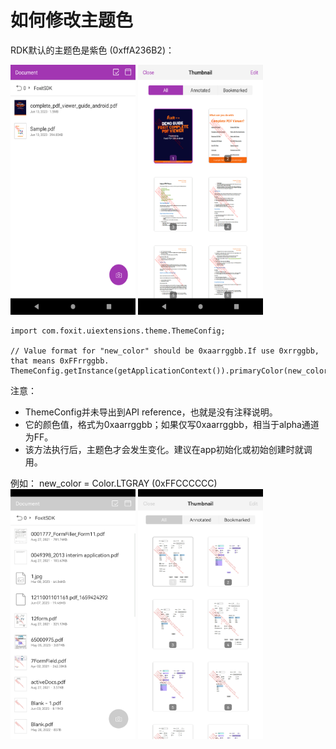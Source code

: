 # 如何修改主题色

RDK默认的主题色是紫色 (0xffA236B2)：

<img alt="Screenshot_1" height="400" src="../screenshot/Screenshot_1.png" width="200"/>
<img alt="Screenshot_2" height="400" src="../screenshot/Screenshot_2.png" width="200"/>

```code
import com.foxit.uiextensions.theme.ThemeConfig;

// Value format for "new_color" should be 0xaarrggbb.If use 0xrrggbb, that means 0xFFrrggbb.
ThemeConfig.getInstance(getApplicationContext()).primaryColor(new_color);
```

注意：
* ThemeConfig并未导出到API reference，也就是没有注释说明。
* 它的颜色值，格式为0xaarrggbb；如果仅写0xaarrggbb，相当于alpha通道为FF。
* 该方法执行后，主题色才会发生变化。建议在app初始化或初始创建时就调用。


例如： new_color = Color.LTGRAY (0xFFCCCCCC)
<img alt="Screenshot_3" height="400" src="../screenshot/Screenshot_3.jpg" width="200"/>
<img alt="Screenshot_4" height="400" src="../screenshot/Screenshot_4.jpg" width="200"/>


